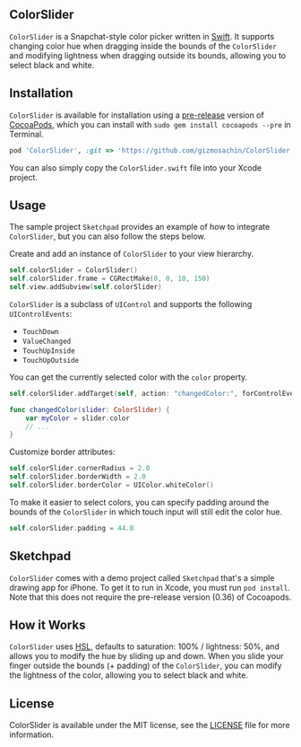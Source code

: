 ## ColorSlider

`ColorSlider` is a Snapchat-style color picker written in [Swift](https://developer.apple.com/swift/). It supports changing color hue when dragging inside the bounds of the `ColorSlider` and modifying lightness when dragging outside its bounds, allowing you to select black and white.

## Installation

`ColorSlider` is available for installation using a [pre-release](http://blog.cocoapods.org/Pod-Authors-Guide-to-CocoaPods-Frameworks/) version of [CocoaPods](http://cocoapods.org/), which you can install with `sudo gem install cocoapods --pre` in Terminal.

```ruby
pod 'ColorSlider', :git => 'https://github.com/gizmosachin/ColorSlider'
```	

You can also simply copy the `ColorSlider.swift` file into your Xcode project.

## Usage

The sample project `Sketchpad` provides an example of how to integrate `ColorSlider`, but you can also follow the steps below.

Create and add an instance of `ColorSlider` to your view hierarchy.

``` Swift
self.colorSlider = ColorSlider()
self.colorSlider.frame = CGRectMake(0, 0, 10, 150)
self.view.addSubview(self.colorSlider)
```


`ColorSlider` is a subclass of `UIControl` and supports the following `UIControlEvents`:
- `TouchDown`
- `ValueChanged`
- `TouchUpInside`
- `TouchUpOutside`

You can get the currently selected color with the `color` property.

``` Swift
self.colorSlider.addTarget(self, action: "changedColor:", forControlEvents: UIControlEvents.ValueChanged)

func changedColor(slider: ColorSlider) {
    var myColor = slider.color
    // ...
}
```


Customize border attributes:

``` Swift
self.colorSlider.cornerRadius = 2.0
self.colorSlider.borderWidth = 2.0
self.colorSlider.borderColor = UIColor.whiteColor()
```


To make it easier to select colors, you can specify padding around the bounds of the `ColorSlider` in which touch input will still edit the color hue.

``` Swift
self.colorSlider.padding = 44.0
```

## Sketchpad

`ColorSlider` comes with a demo project called `Sketchpad` that's a simple drawing app for iPhone. To get it to run in Xcode, you must run `pod install`. Note that this does not require the pre-release version (0.36) of Cocoapods.

## How it Works

`ColorSlider` uses [HSL](http://en.wikipedia.org/wiki/HSL_and_HSV), defaults to saturation: 100% / lightness: 50%, and allows you to modify the hue by sliding up and down. When you slide your finger outside the bounds (+ padding) of the `ColorSlider`, you can modify the lightness of the color, allowing you to select black and white.

## License

ColorSlider is available under the MIT license, see the [LICENSE](https://github.com/gizmosachin/ColorSlider/blob/master/LICENSE) file for more information.

